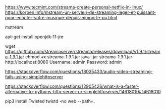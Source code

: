 https://www.tecmint.com/streama-create-personal-netflix-in-linux/
https://korben.info/mstream-un-serveur-de-streaming-leger-et-puissant-pour-ecouter-votre-musique-depuis-nimporte-ou.html

mstream



 apt-get install openjdk-11-jre

wget https://github.com/streamaserver/streama/releases/download/v1.9.1/streama-1.9.1.jar
chmod +x streama-1.9.1.jar
java -jar streama-1.9.1.jar
 http://localhost:8080
 Username: admin
Password: admin

https://stackoverflow.com/questions/18035433/audio-video-streaming-fails-using-simplehttpserver

https://stackoverflow.com/questions/12905426/what-is-a-faster-alternative-to-pythons-http-server-or-simplehttpserver/14618010#14618010

pip3 install Twisted
twistd -no web --path=.
